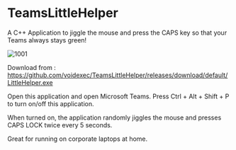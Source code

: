 # TeamsLittleHelper
A C++ Application to jiggle the mouse and press the CAPS key so that your Teams always stays green!

![1001](https://github.com/user-attachments/assets/835a8fb1-4a4a-4564-b5d6-db0fb6427f7e)

Download from : https://github.com/voidexec/TeamsLittleHelper/releases/download/default/LittleHelper.exe

Open this application and open Microsoft Teams. Press Ctrl + Alt + Shift + P to turn on/off this application.

When turned on, the application randomly jiggles the mouse and presses CAPS LOCK twice every 5 seconds.

Great for running on corporate laptops at home.
